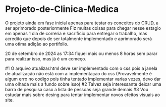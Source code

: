 # Projeto-de-Clinica-Medica
O projeto ainda em fase inicial apenas para testar os conceitos do CRUD, a ser aprimorado posteriormente
Fiz muitas coisas para chegar nesse estagio em apenas 1 dia de correria e sacrificio para entregar o trabalho, mas  acredito que depois de ser totalmente implementado e aprimorado será uma otima adição ao portifolio.
                                                                            
                                                                            
20 de setembro de 2024 as 17:34 fiquei mais ou menos 8 horas sem parar para realizar isso, mas já é um começo. 

  #1 O arquivo atualizar.html deve ser implementado com o css pois a janela de atualização não está com a implementaçao do css (Provavelmente é algum erro no codigo pois tinha tentado implementar varias vezes, devo dar uma olhada mais a fundo sobre isso)
  #2 Talvez seja interessante deixar uma barra de pesquisa caso a lista de pessoas seja grande demais
  #3 Vou estudar mais sobre desing para tentar implementar novos efeitos visuais ao site. 

